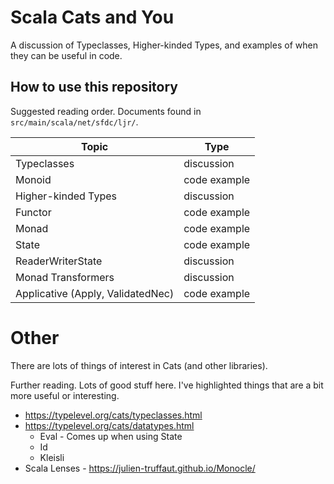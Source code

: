 # Scala Cats and You

A discussion of Typeclasses, Higher-kinded Types, and examples of when they
can be useful in code.

## How to use this repository

Suggested reading order.  Documents found in `src/main/scala/net/sfdc/ljr/`.

| Topic | Type |
|---|---|
| Typeclasses | discussion |
| Monoid | code example |
| Higher-kinded Types | discussion |
| Functor | code example | // Nested
| Monad | code example |  // Id
| State | code example |
| ReaderWriterState | discussion |
| Monad Transformers | discussion |
| Applicative (Apply, ValidatedNec) | code example |

# Other

There are lots of things of interest in Cats (and other libraries).

Further reading.  Lots of good stuff here.  I've highlighted things that
are a bit more useful or interesting.

   * https://typelevel.org/cats/typeclasses.html
   * https://typelevel.org/cats/datatypes.html
      * Eval - Comes up when using State
      * Id
      * Kleisli
   * Scala Lenses - https://julien-truffaut.github.io/Monocle/
